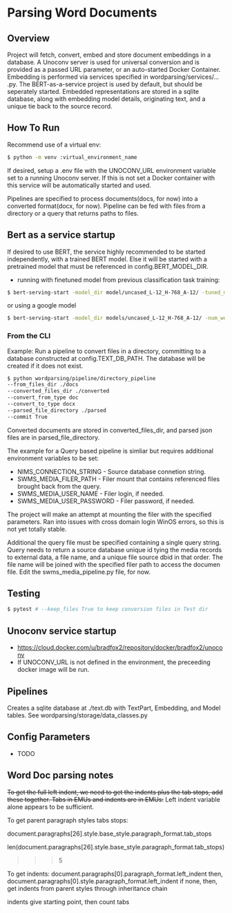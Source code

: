# Parsing Word Documents

## Overview
Project will fetch, convert, embed and store document embeddings in a database.  A Unoconv server is used for universal conversion and is provided as a passed URL parameter, or an auto-started Docker Container.  Embedding is performed via services specified in wordparsing/services/... .py.  The BERT-as-a-service project is used by default, but should be seperately started.  Embedded representations are stored in a sqlite database, along with embedding model details, originating text, and a unique tie back to the source record.

## How To Run

Recommend use of a virtual env:  
```bash 
$ python -m venv :virtual_environment_name
```
If desired, setup a .env file with the UNOCONV_URL environment variable set to a running Unoconv server. If this is not set a Docker container with this service will be automatically started and used.

Pipelines are specified to process documents(docs, for now) into a converted format(docx, for now).  Pipeline can be fed with files from a directory or a query that returns paths to files.

## Bert as a service startup

If desired to use BERT, the service highly recommended to be started independently, with a trained BERT model. Else it will be started with a pretrained model that must be referenced in config.BERT_MODEL_DIR.
 
- running with finetuned model from previous classification task training:
```bash
$ bert-serving-start -model_dir model/uncased_L-12_H-768_A-12/ -tuned_model_dir=model/classification_fine_tuning_test_1/ -ckpt_name="model.ckpt-343" -num_worker=1 -port 8190 -port_out 8191 -max_seq_len 100
```
or using a google model 

```bash
$ bert-serving-start -model_dir models/uncased_L-12_H-768_A-12/ -num_worker=1 -port 8190 -port_out 8191 -max_seq_len 100
```

### From the CLI

Example: Run a pipeline to convert files in a directory, committing to a database constructed at config.TEXT_DB_PATH. The database will be created if it does not exist.

```bash
$ python wordparsing/pipeline/directory_pipeline 
--from_files_dir ./docs 
--converted_files_dir ./converted 
--convert_from_type doc
--convert_to_type docx 
--parsed_file_directory ./parsed
--commit True
```

Converted documents are stored in converted_files_dir, and parsed json files are in parsed_file_directory.

The example for a Query based pipeline is simliar but requires additional environment variables to be set:
- NIMS_CONNECTION_STRING - Source database connetion string.
- SWMS_MEDIA_FILER_PATH - Filer mount that contains referenced files brought back from the query. 
- SWMS_MEDIA_USER_NAME - Filer login, if needed.
- SWMS_MEDIA_USER_PASSWORD - Filer password, if needed.

The project will make an attempt at mounting the filer with the specified parameters. Ran into issues with cross domain login WinOS errors, so this is not yet totally stable.

Additional the query file must be specified containing a single query string. Query needs to return a source database unique id tying the media records to external data, a file name, and a unique file source dbid in that order.  The file name will be joined with the specified filer path to access the documen file. Edit the swms_media_pipeline.py file, for now. 

## Testing
```bash
$ pytest # --keep_files True to keep conversion files in Test dir
```

## Unoconv service startup
- https://cloud.docker.com/u/bradfox2/repository/docker/bradfox2/unoconv
- If UNOCONV_URL is not defined in the environment, the preceeding docker image will be run.

## Pipelines

Creates a sqlite database at ./text.db with TextPart, Embedding, and Model tables.  See wordparsing/storage/data_classes.py

## Config Parameters
- TODO

## Word Doc parsing notes

~~To get the full left indent, we need to get the indents plus the tab stops, add these together.  Tabs in EMUs and indents are in EMUs:~~  Left indent variable alone appears to be sufficient.

To get parent paragraph styles tabs stops:

document.paragraphs[26].style.base_style.paragraph_format.tab_stops

len(document.paragraphs[26].style.base_style.paragraph_format.tab_stops) 
>>> 5

To get indents:
document.paragraphs[0].paragraph_format.left_indent
then,
document.paragraphs[0].style.paragraph_format.left_indent
if none, then, get indents from parent styles through inheritance chain

indents give starting point, then count tabs 

